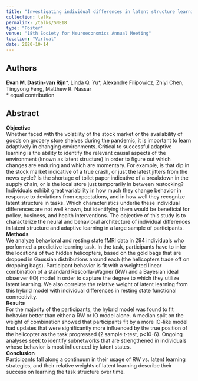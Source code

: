 ```yaml
---
title: "Investigating individual differences in latent structure learning in a changing environment"
collection: talks
permalink: /talks/SNE18
type: "Poster"
venue: "18th Society for Neuroeconomics Annual Meeting"
location: "Virtual"
date: 2020-10-14
---
```


## Authors
<b>Evan M. Dastin-van Rijn</b>\*, Linda Q. Yu\*, Alexandre Filipowicz, Zhiyi Chen, Tingyong Feng, Matthew R. Nassar<br/>
\* equal contribution

## Abstract
<b>Objective</b><br/>
Whether faced with the volatility of the stock market or the availability of goods on grocery store shelves during the pandemic, it is important to learn adaptively in changing environments. Critical to successful adaptive learning is the ability to identify the relevant causal aspects of the environment (known as latent structure) in order to figure out which changes are enduring and which are momentary. For example, is that dip in the stock market indicative of a true crash, or just the latest jitters from the news cycle? Is the shortage of toilet paper indicative of a breakdown in the supply chain, or is the local store just temporarily in between restocking?  Individuals exhibit great variability in how much they change behavior in response to deviations from expectations, and in how well they recognize latent structure in tasks. Which characteristics underlie these individual differences are not well known, but identifying them would be beneficial for policy, business, and health interventions. The objective of this study is to characterize the neural and behavioral architecture of individual differences in latent structure and adaptive learning in a large sample of participants.<br/>
<b>Methods</b><br/>
We analyze behavioral and resting state fMRI data in 294 individuals who performed a predictive learning task. In the task, participants have to infer the locations of two hidden helicopters, based on the gold bags that are dropped in Gaussian distributions around each (the helicopters trade off on dropping bags). Participant behavior is fit with a weighted linear combination of a standard Rescorla-Wagner (RW) and a Bayesian ideal observer (IO) model in order to capture the degree to which they utilize latent learning. We also correlate the relative weight of latent learning from this hybrid model with individual differences in resting state functional connectivity.<br/>
<b>Results</b><br/>
For the majority of the participants, the hybrid model was found to fit behavior better than either a RW or IO model alone. A median split on the weight of combination showed that participants fit by a more IO-like model had updates that were significantly more influenced by the true position of the helicopter as the task progressed (2 sample t-test, p<10-6). Ongoing analyses seek to identify subnetworks that are strengthened in individuals whose behavior is most influenced by latent states.<br/>
<b>Conclusion</b><br/>
Participants fall along a continuum in their usage of RW vs. latent learning strategies, and their relative weights of latent learning describe their success on learning the task structure over time.
